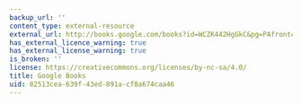 ```yaml
---
backup_url: ''
content_type: external-resource
external_url: http://books.google.com/books?id=WCZK442HgGkC&pg=PAfrontcover
has_external_licence_warning: true
has_external_license_warning: true
is_broken: ''
license: https://creativecommons.org/licenses/by-nc-sa/4.0/
title: Google Books
uid: 82513cea-639f-43ed-891a-cf8a674caa46
---
```


